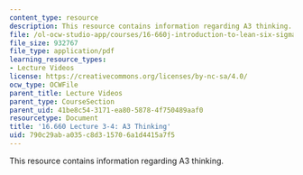 ```yaml
---
content_type: resource
description: This resource contains information regarding A3 thinking.
file: /ol-ocw-studio-app/courses/16-660j-introduction-to-lean-six-sigma-methods-january-iap-2012/790c29aba035c8d315706a1d4415a7f5_MIT16_660JIAP12_3-4.pdf
file_size: 932767
file_type: application/pdf
learning_resource_types:
- Lecture Videos
license: https://creativecommons.org/licenses/by-nc-sa/4.0/
ocw_type: OCWFile
parent_title: Lecture Videos
parent_type: CourseSection
parent_uid: 41be8c54-3171-ea80-5878-4f750489aaf0
resourcetype: Document
title: '16.660 Lecture 3-4: A3 Thinking'
uid: 790c29ab-a035-c8d3-1570-6a1d4415a7f5
---
```

This resource contains information regarding A3 thinking.